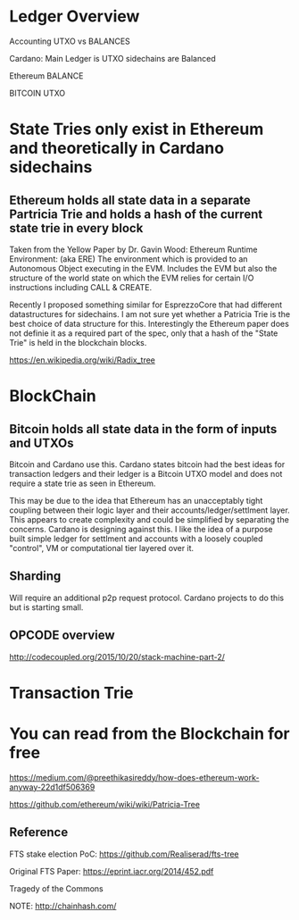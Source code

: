 # Ledger Overview

Accounting UTXO vs BALANCES

Cardano: Main Ledger is UTXO sidechains are Balanced

Ethereum BALANCE

BITCOIN UTXO

# State Tries only exist in Ethereum and theoretically in Cardano sidechains

## Ethereum holds all state data in a separate Partricia Trie and holds a hash of the current state trie in every block

Taken from the Yellow Paper by Dr. Gavin Wood:
Ethereum Runtime Environment: (aka ERE) The environment which is provided to an Autonomous Object executing in the EVM. Includes the EVM but also the structure of the world state on which the EVM relies for certain I/O instructions including CALL & CREATE.

Recently I proposed something similar for EsprezzoCore that had different datastructures for sidechains. I am not sure yet whether a Patricia Trie is the best choice of data structure for this. Interestingly the Ethereum paper does not definie it as a required part of the spec, only that a hash of the "State Trie" is held in the blockchain blocks.

https://en.wikipedia.org/wiki/Radix_tree




# BlockChain

## Bitcoin holds all state data in the form of inputs and UTXOs

Bitcoin and Cardano use this. Cardano states bitcoin had the best ideas for transaction ledgers and their ledger is a Bitcoin UTXO model and does not require a state trie as seen in Ethereum. 

This may be due to the idea that Ethereum has an unacceptably tight coupling between their logic layer and their accounts/ledger/settlment layer. This appears to create complexity and could be simplified by separating the concerns. Cardano is designing against this. I like the idea of a purpose built simple ledger for settlment and accounts with a loosely coupled "control", VM or computational tier layered over it.


## Sharding
Will require an additional p2p request protocol. Cardano projects to do this but is starting small.

## OPCODE overview

http://codecoupled.org/2015/10/20/stack-machine-part-2/

# Transaction Trie

# You can read from the Blockchain for free
https://medium.com/@preethikasireddy/how-does-ethereum-work-anyway-22d1df506369

https://github.com/ethereum/wiki/wiki/Patricia-Tree

## Reference
FTS stake election PoC: https://github.com/Realiserad/fts-tree

Original FTS Paper: https://eprint.iacr.org/2014/452.pdf

Tragedy of the Commons

NOTE: http://chainhash.com/

